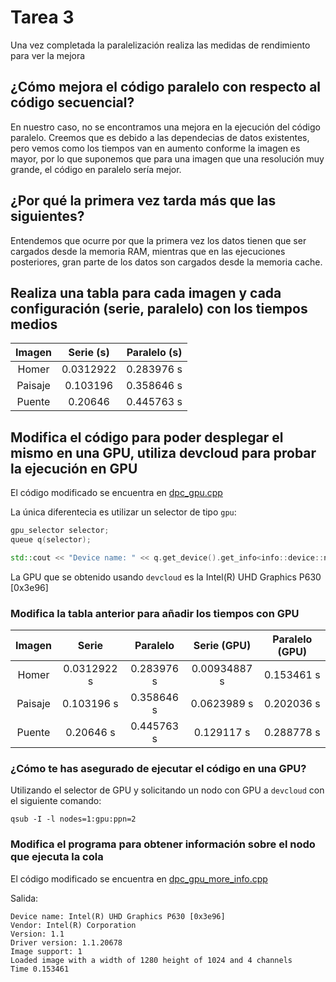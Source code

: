 # Tarea 3
Una vez completada la paralelización realiza las medidas de rendimiento para ver la mejora

## ¿Cómo mejora el código paralelo con respecto al código secuencial?
En nuestro caso, no se encontramos una mejora en la ejecución del código paralelo. Creemos que es debido a las dependecias de datos existentes, pero vemos como los tiempos van en aumento conforme la imagen es mayor, por lo que suponemos que para una imagen que una resolución muy grande, el código en paralelo sería mejor.

## ¿Por qué la primera vez tarda más que las siguientes?
Entendemos que ocurre por que la primera vez los datos tienen que ser cargados desde la memoria RAM, mientras que en las ejecuciones posteriores, gran parte de los datos son cargados desde la memoria cache.

## Realiza una tabla para cada imagen y cada configuración (serie, paralelo) con los tiempos medios

|  Imagen        |   Serie (s)     |  Paralelo (s) |
|:--------------:|:---------------:|:-------------:|
|    Homer       |   0.0312922     | 0.283976 s    |
|  Paisaje       |   0.103196      | 0.358646 s    |
|    Puente      |    0.20646      |   0.445763 s  |


## Modifica el código para poder desplegar el mismo en una GPU, utiliza devcloud para probar la ejecución en GPU
El código modificado se encuentra en [dpc_gpu.cpp](../../results/task2/src/dpc_gpu.cpp)

La única diferentecia es utilizar un selector de tipo `gpu`:
```c++
gpu_selector selector;
queue q(selector);

std::cout << "Device name: " << q.get_device().get_info<info::device::name>()<< std::endl;
```
La GPU que se obtenido usando `devcloud` es la Intel(R) UHD Graphics P630 [0x3e96]

### Modifica la tabla anterior para añadir los tiempos con GPU

|  Imagen        |   Serie        |  Paralelo     | Serie (GPU)   | Paralelo (GPU)|  
|:--------------:|:--------------:|:-------------:|:-------------:|:-------------:|
|    Homer       |   0.0312922 s  |  0.283976 s   |  0.00934887 s |  0.153461 s   |
|  Paisaje       |   0.103196 s   | 0.358646 s    |  0.0623989 s  |   0.202036 s  |
|    Puente      |    0.20646 s   |  0.445763 s   |   0.129117 s  |  0.288778 s   |

### ¿Cómo te has asegurado de ejecutar el código en una GPU?
Utilizando el selector de GPU y solicitando un nodo con GPU a `devcloud` con el siguiente comando:

```
qsub -I -l nodes=1:gpu:ppn=2
```

### Modifica el programa para obtener información sobre el nodo que ejecuta la cola

El código modificado se encuentra en [dpc_gpu_more_info.cpp](../../results/task2/src/dpc_gpu_more_info.cpp)

Salida:
```
Device name: Intel(R) UHD Graphics P630 [0x3e96]
Vendor: Intel(R) Corporation
Version: 1.1
Driver version: 1.1.20678
Image support: 1
Loaded image with a width of 1280 height of 1024 and 4 channels
Time 0.153461
```